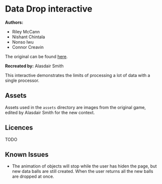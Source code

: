 # Data Drop interactive

**Authors:**

- Riley McCann
- Nishant Chintala
- Nonso Iwu
- Connor Creavin

The original can be found [here](https://github.com/rmccann01/DataVelocityInteractive).

**Recreated by:** Alasdair Smith

This interactive demonstrates the limits of processing a lot of data with a single processor.

## Assets

Assets used in the `assets` directory are images from the original game, edited by Alasdair Smith for the new context.

## Licences

TODO

## Known Issues

- The animation of objects will stop while the user has hiden the page, but new data balls are still created.
  When the user returns all the new balls are dropped at once.
